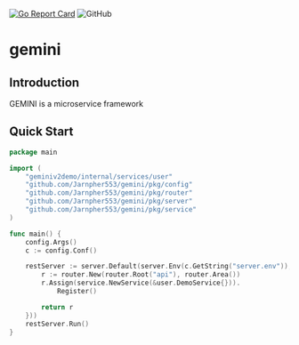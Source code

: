 [![Go Report Card](https://goreportcard.com/badge/github.com/Jarnpher553/gemini)](https://goreportcard.com/report/github.com/Jarnpher553/gemini)
![GitHub](https://img.shields.io/badge/license-MIT-brightgreen)

# gemini

## Introduction

GEMINI is a microservice framework

## Quick Start

```go
package main

import (
	"geminiv2demo/internal/services/user"
	"github.com/Jarnpher553/gemini/pkg/config"
	"github.com/Jarnpher553/gemini/pkg/router"
	"github.com/Jarnpher553/gemini/pkg/server"
	"github.com/Jarnpher553/gemini/pkg/service"
)

func main() {
	config.Args()
	c := config.Conf()

	restServer := server.Default(server.Env(c.GetString("server.env")), server.Addr(c.GetString("server.addr")), server.Route(func() *router.Router {
		r := router.New(router.Root("api"), router.Area())
		r.Assign(service.NewService(&user.DemoService{})).
			Register()

		return r
	}))
	restServer.Run()
}
```
